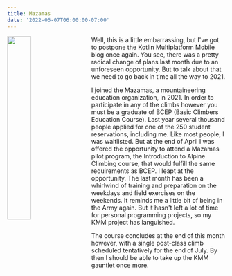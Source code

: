 ```yaml
---
title: Mazamas
date: '2022-06-07T06:00:00-07:00'
---
```

<img style="float: left; margin:0 2em 1em 0; width: 33%" src="/img/blog/mazama.jpeg"/> Well, this is a little embarrassing, but I've got to postpone the Kotlin Multiplatform Mobile blog once again.  You see, there was a pretty radical change of plans last month due to an unforeseen opportunity.  But to talk about that we need to go back in time all the way to 2021.

I joined the Mazamas, a mountaineering education organization, in 2021.  In order to participate in any of the climbs however you must be a graduate of BCEP (Basic Climbers Education Course). Last year several thousand people applied for one of the 250 student reservations, including me.  Like most people, I was waitlisted.  But at the end of April I was offered the opportunity to attend a Mazamas pilot program, the Introduction to Alpine Climbing course, that would fulfill the same requirements as BCEP.  I leapt at the opportunity.  The last month has been a whirlwind of training and preparation on the weekdays and field exercises on the weekends.  It reminds me a little bit of being in the Army again.  But it hasn't left a lot of time for personal programming projects, so my KMM project has languished.  

The course concludes at the end of this month however, with a single post-class climb scheduled tentatively for the end of July.  By then I should be able to take up the KMM gauntlet once more.
